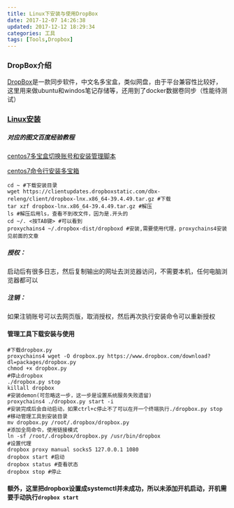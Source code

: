 ```yaml
---
title: Linux下安装与使用DropBox
date: 2017-12-07 14:26:38
updated: 2017-12-12 18:29:34categories: 工具
tags: [Tools,Dropbox]
---
```

### DropBox介绍

[DropBox](https://www.dropbox.com/)是一款同步软件，中文名多宝盒，类似网盘，由于平台兼容性比较好，这里用来做ubuntu和windos笔记存储等，还用到了docker数据卷同步（性能待测试）

### [Linux安装](https://www.dropbox.com/install-linux)

##### 对应的图文百度经验教程

[centos7多宝盒切换账号和安装管理脚本](https://jingyan.baidu.com/article/154b4631044be528ca8f410a.html)

[centos7命令行安装多宝箱](https://jingyan.baidu.com/article/90895e0f27e12b64ec6b0b09.html)

```shell
cd ~ #下载安装目录
wget https://clientupdates.dropboxstatic.com/dbx-releng/client/dropbox-lnx.x86_64-39.4.49.tar.gz #下载
tar xzf dropbox-lnx.x86_64-39.4.49.tar.gz #解压
ls #解压后用ls，查看不到改文件，因为是.开头的
cd ~/. <按TAB键> #可以看到
proxychains4 ~/.dropbox-dist/dropboxd #安装,需要使用代理，proxychains4安装见前面的文章
```

##### 授权：

启动后有很多日志，然后复制输出的网址去浏览器访问，不需要本机，任何电脑浏览器都可以

##### 注销：

如果注销账号可以去网页版，取消授权，然后再次执行安装命令可以重新授权

#### 管理工具下载安装与使用

```shell
#下载dropbox.py
proxychains4 wget -O dropbox.py https://www.dropbox.com/download?dl=packages/dropbox.py
chmod +x dropbox.py
#停止dropbox
./dropbox.py stop
killall dropbox
#安装demon(可忽略这一步，这一步是设置系统服务失败遗留)
proxychains4 ./dropbox.py start -i
#安装完成后会自动启动，如果ctrl+c停止不了可以在开一个终端执行./dropbox.py stop
#移动管理工具到安装目录
mv dropbox.py /root/.dropbox/dropbox.py
#添加全局命令，使用链接模式
ln -sf /root/.dropbox/dropbox.py /usr/bin/dropbox
#设置代理
dropbox proxy manual socks5 127.0.0.1 1080
dropbox start #启动
dropbox status #查看状态
dropbox stop #停止
```

#### 额外，这里把dropbox设置成systemctl并未成功，所以未添加开机启动，开机需要手动执行`dropbox start`